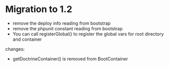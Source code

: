 # Migration to 1.2

  - remove the deploy info reading from bootstrap
  - remove the phpunit constant reading from bootstrap
  - You can call registerGlobal() to register the global vars for root directory and container

changes:
  - getDoctrineContainer() is removed from BootContainer